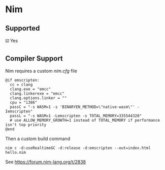# Nim

## Supported

:ballot_box_with_check: Yes

## Compiler Support

Nim requires a custom _nim.cfg_ file

```
@if emscripten:
  cc = clang
  clang.exe = "emcc"
  clang.linkerexe = "emcc"
  clang.options.linker = ""
  cpu = "i386"
  passC = "-s WASM=1 -s 'BINARYEN_METHOD=\"native-wasm\"' -Iemscripten"
  passL = "-s WASM=1 -Lemscripten -s TOTAL_MEMORY=335544320"
  # use ALLOW_MEMORY_GROWTH=1 instead of TOTAL_MEMORY if performance isn't top priority
@end
```

Then a custom build command

```
nim c -d:useRealtimeGC -d:release -d:emscripten --out=index.html hello.nim
```

See https://forum.nim-lang.org/t/2838
